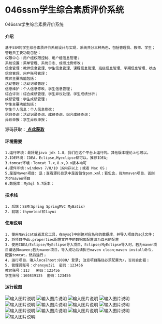 #  046ssm学生综合素质评价系统
046ssm学生综合素质评价系统


#### 介绍
````
基于SSM的学生综合素质评价系统设计与实现，系统共分三种角色，包括管理员、教师、学生；
管理员主要功能包括：
权限中心：用户组权限控制、用户组信息管理；
系统设置：菜单管理、系统日志、成绩比例修改；
信息管理：教师信息管理、学生信息管理、课程信息管理、班级信息管理、学期信息管理、状态信息管理、用户账号管理；
教师主要功能包括：
活动管理：活动记录管理；
信息维护：个人信息修改、学生信息管理；
综合评测：综合成绩管理、学生异议处理、学生成绩分析；
成绩管理：学生成绩管理；
学生主要功能包括：
学生个人信息：个人信息修改；
信息查询：活动记录查询、成绩查询、综合成绩查询；
异议申报：学生异议申报；
````
源码获取：[ **点此获取** ](http://www.shuyue.fun/?type=productinfo&id=147)

#### 环境需要
```
1.运行环境：最好是java jdk 1.8，我们在这个平台上运行的。其他版本理论上也可以。
2.IDE环境：IDEA，Eclipse,Myeclipse都可以。推荐IDEA;
3.tomcat环境：Tomcat 7.x,8.x,9.x版本均可
4.硬件环境：windows 7/8/10 1G内存以上；或者 Mac OS；
5.是否Maven项目: 是；查看源码目录中是否包含pom.xml；若包含，则为maven项目，否则为非maven项目
6.数据库：MySql 5.7版本；
```

#### 技术栈
```
1. 后端：SSM(Spring SpringMVC MyBatis)
2. 前端：thymeleaf和layui
```

#### 使用说明
```
1. 使用Navicat或者其它工具，在mysql中创建对应名称的数据库，并导入项目的sql文件；
2. 将项目中db.properties配置文件中的数据库配置改为自己的配置
3. 使用IDEA/Eclipse/MyEclipse导入项目，Eclipse/MyEclipse导入时，若为maven项目请选择maven;若为maven项目，导入成功后请执行maven clean;maven install命令，配置tomcat，然后运行；
4. 运行项目，输入localhost:8080/ 登录; 注意项目路径必须配置为/，否则会出错；
5. 管理员账号：chenxyu321  密码：123456
教师账号：113   密码：123456
学生账号：160839135  密码：123456
```

#### 运行截图
![输入图片说明](https://images.gitee.com/uploads/images/2021/0315/110117_76adebd9_863230.png "屏幕截图.png")
![输入图片说明](https://images.gitee.com/uploads/images/2021/0315/110025_32eeecba_863230.png "屏幕截图.png")
![输入图片说明](https://images.gitee.com/uploads/images/2021/0315/110036_0b5ab652_863230.png "屏幕截图.png")
![输入图片说明](https://images.gitee.com/uploads/images/2021/0315/110045_36872ccc_863230.png "屏幕截图.png")
![输入图片说明](https://images.gitee.com/uploads/images/2021/0315/110055_1c4df8d0_863230.png "屏幕截图.png")
![输入图片说明](https://images.gitee.com/uploads/images/2021/0315/110106_ac7859a8_863230.png "屏幕截图.png")
![输入图片说明](https://images.gitee.com/uploads/images/2021/0315/110128_95978279_863230.png "屏幕截图.png")
![输入图片说明](https://images.gitee.com/uploads/images/2021/0315/110139_56363edc_863230.png "屏幕截图.png")
![输入图片说明](https://images.gitee.com/uploads/images/2021/0315/110149_55540ce0_863230.png "屏幕截图.png")
![输入图片说明](https://images.gitee.com/uploads/images/2021/0315/110158_1bcf84c0_863230.png "屏幕截图.png")
![输入图片说明](https://images.gitee.com/uploads/images/2021/0315/110207_70950100_863230.png "屏幕截图.png")
![输入图片说明](https://images.gitee.com/uploads/images/2021/0315/110218_53dce0d5_863230.png "屏幕截图.png")
![输入图片说明](https://images.gitee.com/uploads/images/2021/0315/110229_a213b2ad_863230.png "屏幕截图.png")
